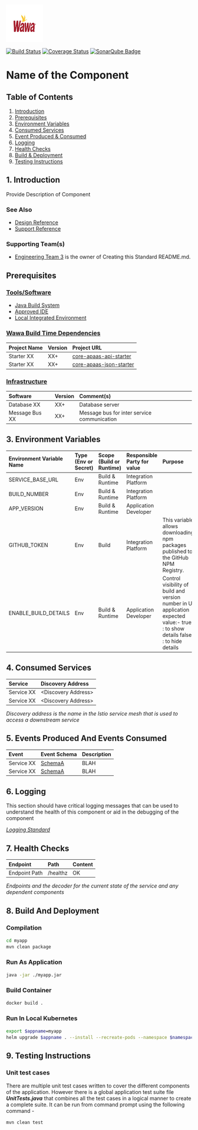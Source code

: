 <img src="docs/images/wawa.jpg" width="100" height="100"/>

[![Build Status](https://travis-ci.org/openmrs/openmrs-core.svg?branch=master)](https://google.com/) [![Coverage Status](https://coveralls.io/repos/github/openmrs/openmrs-core/badge.svg?branch=master)](https://google.com/) [![SonarQube Badge](https://api.codacy.com/project/badge/Grade/a51303ee46c34775a7c31c8d6016da6b)](https://codefresh.io/steps/)

# Name of the Component

## Table of Contents

1. [Introduction](#Introduction)
2. [Prerequisites](#Prerequisites)
3. [Environment Variables](#3-environment-variables)
4. [Consumed Services](#4-consumed-services)
5. [Event Produced & Consumed](#5-events-produced-and-events-consumed)
6. [Logging](#6-logging)
7. [Health Checks](#7-health-checks)
8. [Build & Deployment](#8-build-and-deployment)
9. [Testing Instructions](#9-testing-instructions)

## 1. Introduction

Provide Description of Component

### See Also
* [Design Reference](docs/DESIGN.md)
* [Support Reference](docs/SUPPORT.md)

### Supporting Team(s)
* <ins>Engineering Team 3</ins> is the owner of Creating this Standard README.md.

## Prerequisites
### <ins>Tools/Software</ins>

* [Java Build System](https://wawaappdev.atlassian.net/wiki/spaces/KM/pages/328830959/Java)
* [Approved IDE](https://wawaappdev.atlassian.net/wiki/spaces/KM/pages/329352164/IDE)
* [Local Integrated Environment](https://wawaappdev.atlassian.net/wiki/spaces/KM/pages/447155015/Local+Docker+Desktop+Kubernetes+Istio+Kafka+Mongo+Development)
    
### <ins>Wawa Build Time Dependencies</ins>

| Project Name         | Version       |  Project URL  |   
|:---------------------|:--------------|:--------------------------------------------------------|      
|  Starter XX          |    XX+        | [core-apaas-api-starter](https://github.com/wawa/core-apaas-app-starters/tree/master/core-apaas-api-starter) |
|  Starter XX          |    XX+        | [core-apaas-json-starter](https://github.com/wawa/core-apaas-app-starters/tree/master/core-apaas-json-starter) |

### <ins>Infrastructure</ins>

|Software              | Version       | Comment(s)  |   
|:---------------------|:--------------|:--------------------------------------------------------|      
|  Database XX         |    XX+        |    Database server |
|  Message Bus XX      |    XX+        |    Message bus for inter service communication |

## 3. Environment Variables

|Environment Variable Name | Type (Env or Secret)  |  Scope (Build or Runtime)    | Responsible Party for value  | Purpose | Comment(s)  |   
|:-------------------------|:----------------------|:-----------------------------|:-----------------------------|:--------|:------------|      
|  SERVICE_BASE_URL    |    Env        |    Build & Runtime       |  Integration Platform    |           |  Scope of this variable changes at run time|
 |  BUILD_NUMBER           |    Env        |    Build & Runtime       |  Integration Platform    |           |  It is pr_pull_number |         |  BUILD_HASH               |    Env        |    Build & Runtime       |  Integration Platform    |           |  It is github hash    |  
  |  APP_VERSION           |    Env        |    Build & Runtime       |  Application Developer   |           |  The app_version comes from              the helm chart.|
 |   GITHUB_TOKEN          |    Env        |    Build             |  Integration Platform    |This variable allows downloading npm packages published to the GitHub NPM Registry.   |  To be renamed to GIT_PACKAGE_MANAGER_TOKEN   |
|ENABLE_BUILD_DETAILS|Env| Build & Runtime|Application Developer|Control visibility of build and version number in UI application expected value:- true : to show details false : to hide details        |  Yet to be created. It will come from helm chart.|

## 4. Consumed Services
| Service             | Discovery Address       |   
|:--------------------|:------------------------|   
|  Service XX         |  \<Discovery Address>  |
|  Service XX         |  \<Discovery Address>  |

*Discovery address is the name in the Istio service mesh that is used to access a downstream service*

## 5. Events Produced And Events Consumed
| Event               |  Event Schema          |  Description           |
|:--------------------|------------------------|------------------------|
|  Service XX         | [SchemaA](schemas/schema.avro)  | BLAH  |
|  Service XX         | [SchemaA](schemas/schema.avro)  | BLAH  |

## 6. Logging

 This section should have critical logging messages that can be used to understand the health of this component or aid in the debugging of the component

*[Logging Standard](https://wawaappdev.atlassian.net/wiki/spaces/ENTERPRISE/pages/337412190/ST9.1-+Logging+Standard)*

## 7. Health Checks
| Endpoint             | Path               |   Content     |
|:--------------------|:--------------------|---------------|   
|  Endpoint Path      |  /healthz           |   OK          |

*Endpoints and the decoder for the current state of the service and any dependent components*

## 8. Build And Deployment
### Compilation
```bash
cd myapp
mvn clean package
```

### Run As Application
```bash
java -jar ./myapp.jar
```

### Build Container
```bash
docker build .
```

### Run In Local Kubernetes
```bash
export $appname=myapp
helm upgrade $appname . --install --recreate-pods --namespace $namespace --version $appversion --values $values
```

## 9. Testing Instructions 
### Unit test cases
There are multiple unit test cases written to cover the different components of the application. However there is a global application test suite file _**UnitTests.java**_     that combines all the test cases in a logical manner to create a complete suite. It can be run from command prompt using the following command -

```
mvn clean test
```

